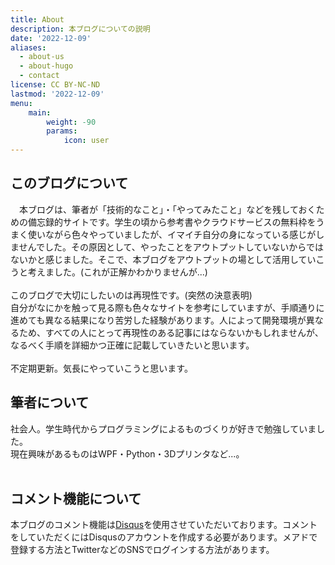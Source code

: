 ```yaml
---
title: About
description: 本ブログについての説明 
date: '2022-12-09'
aliases:
  - about-us
  - about-hugo
  - contact
license: CC BY-NC-ND
lastmod: '2022-12-09'
menu:
    main: 
        weight: -90
        params:
            icon: user
---
```


## このブログについて
　本ブログは、筆者が「技術的なこと」・「やってみたこと」などを残しておくための備忘録的サイトです。学生の頃から参考書やクラウドサービスの無料枠をうまく使いながら色々やっていましたが、イマイチ自分の身になっている感じがしませんでした。その原因として、やったことをアウトプットしていないからではないかと感じました。そこで、本ブログをアウトプットの場として活用していこうと考えました。(これが正解かわかりませんが...)
<br>  
このブログで大切にしたいのは再現性です。(突然の決意表明)  
自分がなにかを触って見る際も色々なサイトを参考にしていますが、手順通りに進めても異なる結果になり苦労した経験があります。人によって開発環境が異なるため、すべての人にとって再現性のある記事にはならないかもしれませんが、なるべく手順を詳細かつ正確に記載していきたいと思います。  
<br>
不定期更新。気長にやっていこうと思います。
<br>
## 筆者について
社会人。学生時代からプログラミングによるものづくりが好きで勉強していました。  
現在興味があるものはWPF・Python・3Dプリンタなど...。  
<br>

## コメント機能について
本ブログのコメント機能は[Disqus](https://blog.disqus.com/)を使用させていただいております。コメントをしていただくにはDisqusのアカウントを作成する必要があります。メアドで登録する方法とTwitterなどのSNSでログインする方法があります。
